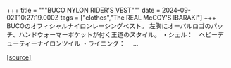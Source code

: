 +++
title = """BUCO NYLON RIDER'S VEST"""
date = 2024-09-02T10:27:19.000Z
tags = ["clothes","The REAL McCOY'S IBARAKI"]
+++
BUCOのオフィシャルナイロンレーシングベスト。 左胸にオーバルロゴのパッチ、ハンドウォーマーポケットが付く王道のスタイル。 ・シェル：　ヘビーデューティーナイロンツイル ・ライニング： 　...

[[source]](https://the-realmccoys.ocnk.net/product/1407)
